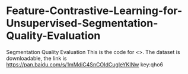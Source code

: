 # Feature-Contrastive-Learning-for-Unsupervised-Segmentation-Quality-Evaluation
Segmentation Quality Evaluation
This is the code for <<Feature Contrastive Learning for Unsupervised Segmentation Quality Evaluation>>.
The dataset is downloadable, the link is https://pan.baidu.com/s/1mMdiC4SnCOIdCugIeYKINw  key:qho6
 
